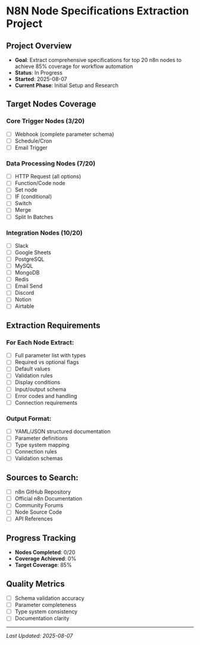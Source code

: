 # N8N Node Specifications Extraction Project

## Project Overview
- **Goal**: Extract comprehensive specifications for top 20 n8n nodes to achieve 85% coverage for workflow automation
- **Status**: In Progress
- **Started**: 2025-08-07
- **Current Phase**: Initial Setup and Research

## Target Nodes Coverage

### Core Trigger Nodes (3/20)
- [ ] Webhook (complete parameter schema)
- [ ] Schedule/Cron
- [ ] Email Trigger

### Data Processing Nodes (7/20)
- [ ] HTTP Request (all options)
- [ ] Function/Code node
- [ ] Set node
- [ ] IF (conditional)
- [ ] Switch
- [ ] Merge
- [ ] Split In Batches

### Integration Nodes (10/20)
- [ ] Slack
- [ ] Google Sheets
- [ ] PostgreSQL
- [ ] MySQL
- [ ] MongoDB
- [ ] Redis
- [ ] Email Send
- [ ] Discord
- [ ] Notion
- [ ] Airtable

## Extraction Requirements

### For Each Node Extract:
- [ ] Full parameter list with types
- [ ] Required vs optional flags
- [ ] Default values
- [ ] Validation rules
- [ ] Display conditions
- [ ] Input/output schema
- [ ] Error codes and handling
- [ ] Connection requirements

### Output Format:
- [ ] YAML/JSON structured documentation
- [ ] Parameter definitions
- [ ] Type system mapping
- [ ] Connection rules
- [ ] Validation schemas

## Sources to Search:
- [ ] n8n GitHub Repository
- [ ] Official n8n Documentation
- [ ] Community Forums
- [ ] Node Source Code
- [ ] API References

## Progress Tracking
- **Nodes Completed**: 0/20
- **Coverage Achieved**: 0%
- **Target Coverage**: 85%

## Quality Metrics
- [ ] Schema validation accuracy
- [ ] Parameter completeness
- [ ] Type system consistency
- [ ] Documentation clarity

---
*Last Updated: 2025-08-07*